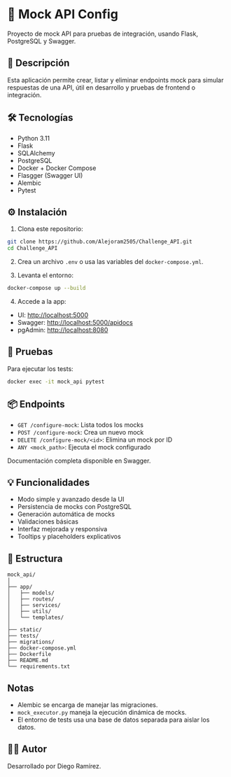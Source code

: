 # 🧪 Mock API Config

Proyecto de mock API para pruebas de integración, usando Flask, PostgreSQL y Swagger.

## 🚀 Descripción

Esta aplicación permite crear, listar y eliminar endpoints mock para simular respuestas de una API, útil en desarrollo y pruebas de frontend o integración.

## 🛠️ Tecnologías

- Python 3.11
- Flask
- SQLAlchemy
- PostgreSQL
- Docker + Docker Compose
- Flasgger (Swagger UI)
- Alembic
- Pytest

## ⚙️ Instalación

1. Clona este repositorio:

```bash
git clone https://github.com/Alejoram2505/Challenge_API.git
cd Challenge_API
```

2. Crea un archivo `.env` o usa las variables del `docker-compose.yml`.

3. Levanta el entorno:

```bash
docker-compose up --build
```

4. Accede a la app:

- UI: [http://localhost:5000](http://localhost:5000)
- Swagger: [http://localhost:5000/apidocs](http://localhost:5000/apidocs)
- pgAdmin: [http://localhost:8080](http://localhost:8080)

## 🧪 Pruebas

Para ejecutar los tests:

```bash
docker exec -it mock_api pytest
```

## 📦 Endpoints

- `GET /configure-mock`: Lista todos los mocks
- `POST /configure-mock`: Crea un nuevo mock
- `DELETE /configure-mock/<id>`: Elimina un mock por ID
- `ANY <mock_path>`: Ejecuta el mock configurado

Documentación completa disponible en Swagger.

## 💡 Funcionalidades

- Modo simple y avanzado desde la UI
- Persistencia de mocks con PostgreSQL
- Generación automática de mocks
- Validaciones básicas
- Interfaz mejorada y responsiva
- Tooltips y placeholders explicativos

## 📂 Estructura

```
mock_api/
│
├── app/
│   ├── models/
│   ├── routes/
│   ├── services/
│   ├── utils/
│   └── templates/
│
├── static/
├── tests/
├── migrations/
├── docker-compose.yml
├── Dockerfile
├── README.md
└── requirements.txt
```

## Notas

- Alembic se encarga de manejar las migraciones.
- `mock_executor.py` maneja la ejecución dinámica de mocks.
- El entorno de tests usa una base de datos separada para aislar los datos.

## 🧑‍💻 Autor

Desarrollado por Diego Ramírez.